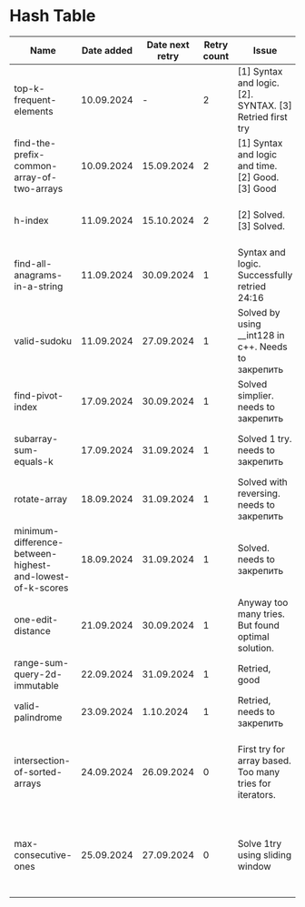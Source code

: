# Hash Table

| Name                                                      | Date added | Date next retry | Retry count | Issue                                                    | Description                                                                                                                             |
|-----------------------------------------------------------|------------|-----------------|-------------|----------------------------------------------------------|-----------------------------------------------------------------------------------------------------------------------------------------|
| top-k-frequent-elements                                   | 10.09.2024 | -               | 2           | [1] Syntax and logic. [2]. SYNTAX. [3] Retried first try | Finally retried with no issues                                                                                                          |
| find-the-prefix-common-array-of-two-arrays                | 10.09.2024 | 15.09.2024      | 2           | [1] Syntax and logic and time. [2] Good. [3] Good        | Good.                                                                                                                                   |
| h-index                                                   | 11.09.2024 | 15.10.2024      | 2           | [2] Solved. [3] Solved.                                  | Solved, too many syntax errors.                                                                                                         |
| find-all-anagrams-in-a-string                             | 11.09.2024 | 30.09.2024      | 1           | Syntax and logic. Successfully retried 24:16             | One more retry to make it faster                                                                                                        |
| valid-sudoku                                              | 11.09.2024 | 27.09.2024      | 1           | Solved by using __int128 in c++. Needs to закрепить      | Solve first try using c++                                                                                                               |
| find-pivot-index                                          | 17.09.2024 | 30.09.2024      | 1           | Solved simplier. needs to закрепить                      | Solved without using prefix array                                                                                                       |
| subarray-sum-equals-k                                     | 17.09.2024 | 31.09.2024      | 1           | Solved 1 try.       needs to закрепить                   | Solved and good explanation is written.                                                                                                 |                                        
| rotate-array                                              | 18.09.2024 | 31.09.2024      | 1           | Solved with reversing. needs to закрепить                | Solved by not coping an array                                                                                                           |
| minimum-difference-between-highest-and-lowest-of-k-scores | 18.09.2024 | 31.09.2024      | 1           | Solved. needs to закрепить                               | Solved.                                                                                                                                 |
| one-edit-distance                                         | 21.09.2024 | 30.09.2024      | 1           | Anyway too many tries. But found optimal solution.       | Solve first try with simplified way                                                                                                     |
| range-sum-query-2d-immutable                              | 22.09.2024 | 31.09.2024      | 1           | Retried, good                                            | Solved, needs to закрепить                                                                                                              |
| valid-palindrome                                          | 23.09.2024 | 1.10.2024       | 1           | Retried, needs to закрепить                              | don't forget lower case                                                                                                                 |
| intersection-of-sorted-arrays                             | 24.09.2024 | 26.09.2024      | 0           | First try for array based. Too many tries for iterators. | Solve first try with iterators. More comments and no rush. [link](https://www.interviewbit.com/problems/intersection-of-sorted-arrays/) |
| max-consecutive-ones                                      | 25.09.2024 | 27.09.2024      | 0           | Solve 1try using sliding window                          | Basic solution is good, sliding window needs to закрепить                                                                               |
